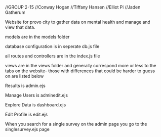 //GROUP 2-15
//Conway Hogan
//Tiffany Hansen
//Elliot Pi
//Jaden Gatherum

Website for provo city to gather data on mental health and manage and view that data.

<!-- ADMIN USERNAME AND PASSWORD
username: admin
password: BhTS2QKUYmXRTMg -->

models are in the models folder

database configuration is in seperate db.js file

all routes and controllers are in the index.js file

views are in the views folder and generally correspond more or less to the tabs on the website- those with differences that could be harder to guess on are listed below

Results is admin.ejs

Manage Users is adminedit.ejs

Explore Data is dashboard.ejs

Edit Profile is edit.ejs

When you search for a single survey on the admin page you go to the singlesurvey.ejs page